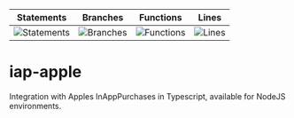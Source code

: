 | Statements                  | Branches                | Functions                 | Lines             |
| --------------------------- | ----------------------- | ------------------------- | ----------------- |
| ![Statements](https://img.shields.io/badge/statements-74.63%25-red.svg?style=flat) | ![Branches](https://img.shields.io/badge/branches-51.3%25-red.svg?style=flat) | ![Functions](https://img.shields.io/badge/functions-73.68%25-red.svg?style=flat) | ![Lines](https://img.shields.io/badge/lines-72.44%25-red.svg?style=flat) |

# iap-apple
Integration with Apples InAppPurchases in Typescript, available for NodeJS environments.
